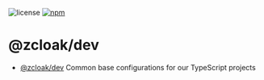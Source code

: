 ![license](https://img.shields.io/badge/License-Apache%202.0-blue?logo=apache&style=flat-square)
[![npm](https://img.shields.io/npm/v/@zcloak/dev?logo=npm&style=flat-square)](https://www.npmjs.com/package/@zcloak/dev)

# @zcloak/dev

- [@zcloak/dev](packages/dev/) Common base configurations for our TypeScript projects
